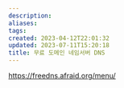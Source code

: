 ```yaml
---
description:
aliases: 
tags: 
created: 2023-04-12T22:01:32
updated: 2023-07-11T15:20:18
title: 무료 도메인 네임서버 DNS
---
```

https://freedns.afraid.org/menu/
